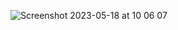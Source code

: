 ![Screenshot 2023-05-18 at 10 06 07](https://github.com/Davidongora/Point-of-sale-in-java/assets/65700137/5ffb7b15-b276-47df-b38a-d148307df52a)
